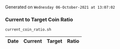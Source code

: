 Generated on `Wednesday 06-October-2021 at 13:07:02`

### Current to Target Coin Ratio
`current_coin_ratio.sh`

Date|Current|Target|Ratio
---|---|---|---
